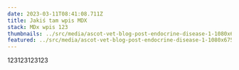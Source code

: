 ```yaml
---
date: 2023-03-11T08:41:08.711Z
title: Jakiś tam wpis MDX
stack: MDx wpis 123
thumbnails: ../src/media/ascot-vet-blog-post-endocrine-disease-1-1080x675.jpg
featured: ../src/media/ascot-vet-blog-post-endocrine-disease-1-1080x675.jpg
---
```

123123123123